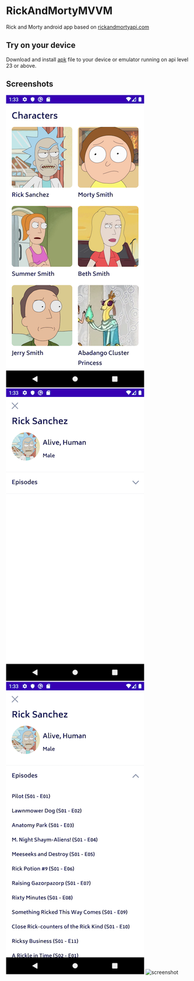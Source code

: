 # RickAndMortyMVVM
Rick and Morty android app based on [rickandmortyapi.com]()

## Try on your device
Download and install [apk](apk/RickAndMortyMVVM.apk) file to your device or emulator running on api level 23 or above.

## Screenshots
![screenshot](screenshots/1.png)&nbsp;![screenshot](screenshots/2.png)&nbsp;![screenshot](screenshots/3.png)&nbsp;![screenshot](screenshots/demo.gif)